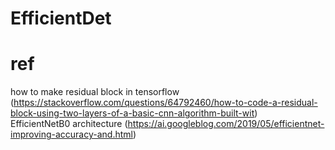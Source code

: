 # EfficientDet

# ref
how to make residual block in tensorflow (https://stackoverflow.com/questions/64792460/how-to-code-a-residual-block-using-two-layers-of-a-basic-cnn-algorithm-built-wit)  
EfficientNetB0 architecture (https://ai.googleblog.com/2019/05/efficientnet-improving-accuracy-and.html)